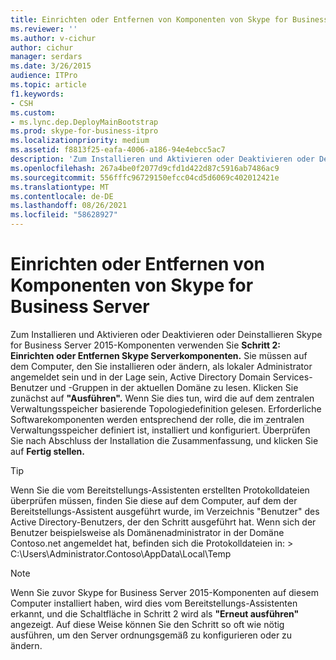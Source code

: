 ```yaml
---
title: Einrichten oder Entfernen von Komponenten von Skype for Business Server
ms.reviewer: ''
ms.author: v-cichur
author: cichur
manager: serdars
ms.date: 3/26/2015
audience: ITPro
ms.topic: article
f1.keywords:
- CSH
ms.custom:
- ms.lync.dep.DeployMainBootstrap
ms.prod: skype-for-business-itpro
ms.localizationpriority: medium
ms.assetid: f8813f25-eafa-4006-a186-94e4ebcc5ac7
description: 'Zum Installieren und Aktivieren oder Deaktivieren oder Deinstallieren Skype for Business Server 2015-Komponenten verwenden Sie Schritt 2: Einrichten oder Entfernen Skype Serverkomponenten. Sie müssen auf dem Computer, den Sie installieren oder ändern, als lokaler Administrator angemeldet sein und in der Lage sein, Active Directory Domain Services-Benutzer und -Gruppen in der aktuellen Domäne zu lesen. Klicken Sie zunächst auf "Ausführen". Wenn Sie dies tun, wird die auf dem zentralen Verwaltungsspeicher basierende Topologiedefinition gelesen. Erforderliche Softwarekomponenten werden entsprechend der rolle, die im zentralen Verwaltungsspeicher definiert ist, installiert und konfiguriert. Wenn die Installation abgeschlossen ist, überprüfen Sie die Zusammenfassung, und klicken Sie auf Fertig stellen.'
ms.openlocfilehash: 267a4be0f2077d9cfd1d422d87c5916ab7486ac9
ms.sourcegitcommit: 556fffc96729150efcc04cd5d6069c402012421e
ms.translationtype: MT
ms.contentlocale: de-DE
ms.lasthandoff: 08/26/2021
ms.locfileid: "58628927"
---
```

# <a name="setup-or-remove-skype-for-business-server-components"></a>Einrichten oder Entfernen von Komponenten von Skype for Business Server
 
Zum Installieren und Aktivieren oder Deaktivieren oder Deinstallieren Skype for Business Server 2015-Komponenten verwenden Sie **Schritt 2: Einrichten oder Entfernen Skype Serverkomponenten.** Sie müssen auf dem Computer, den Sie installieren oder ändern, als lokaler Administrator angemeldet sein und in der Lage sein, Active Directory Domain Services-Benutzer und -Gruppen in der aktuellen Domäne zu lesen. Klicken Sie zunächst auf **"Ausführen".** Wenn Sie dies tun, wird die auf dem zentralen Verwaltungsspeicher basierende Topologiedefinition gelesen. Erforderliche Softwarekomponenten werden entsprechend der rolle, die im zentralen Verwaltungsspeicher definiert ist, installiert und konfiguriert. Überprüfen Sie nach Abschluss der Installation die Zusammenfassung, und klicken Sie auf **Fertig stellen.**
  
> [!TIP]
> Wenn Sie die vom Bereitstellungs-Assistenten erstellten Protokolldateien überprüfen müssen, finden Sie diese auf dem Computer, auf dem der Bereitstellungs-Assistent ausgeführt wurde, im Verzeichnis "Benutzer" des Active Directory-Benutzers, der den Schritt ausgeführt hat. Wenn sich der Benutzer beispielsweise als Domänenadministrator in der Domäne Contoso.net angemeldet hat, befinden sich die Protokolldateien in: > C:\Users\Administrator.Contoso\AppData\Local\Temp 
  
> [!NOTE]
> Wenn Sie zuvor Skype for Business Server 2015-Komponenten auf diesem Computer installiert haben, wird dies vom Bereitstellungs-Assistenten erkannt, und die Schaltfläche in Schritt 2 wird als **"Erneut ausführen"** angezeigt. Auf diese Weise können Sie den Schritt so oft wie nötig ausführen, um den Server ordnungsgemäß zu konfigurieren oder zu ändern. 
  

